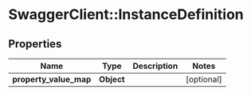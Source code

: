 # SwaggerClient::InstanceDefinition

## Properties
Name | Type | Description | Notes
------------ | ------------- | ------------- | -------------
**property_value_map** | **Object** |  | [optional] 

